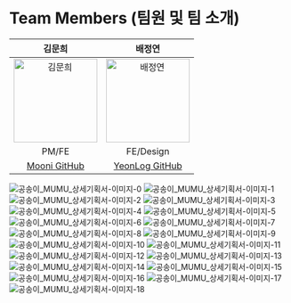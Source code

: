 # Team Members (팀원 및 팀 소개)
| 김문희 | 배정연 |
|:------:|:------:|
| <img src="https://github.com/user-attachments/assets/8924be39-5afa-4705-a938-ef9bfbe89b7c" alt="김문희" width="150"> | <img src="https://github.com/user-attachments/assets/53942e1d-0477-496b-9afc-e132a4dea6c2" alt="배정연" width="150"> |
| PM/FE | FE/Design |
| [Mooni GitHub](https://github.com/moon0727) | [YeonLog GitHub](https://github.com/bluishflame) |


![공송이_MUMU_상세기획서-이미지-0](https://github.com/user-attachments/assets/436f0e63-fe0c-4c63-b6d9-48e3f7c413ad)
![공송이_MUMU_상세기획서-이미지-1](https://github.com/user-attachments/assets/84a10487-9a69-4e91-b9e0-0c1002accf8a)
![공송이_MUMU_상세기획서-이미지-2](https://github.com/user-attachments/assets/cfe7cb9b-4210-4ea0-9fd3-4ab34f13e6d5)
![공송이_MUMU_상세기획서-이미지-3](https://github.com/user-attachments/assets/293719bb-90e8-44cd-a4da-6aa569289cfe)
![공송이_MUMU_상세기획서-이미지-4](https://github.com/user-attachments/assets/f914b0b1-65de-4a13-851f-dfefd93942f1)
![공송이_MUMU_상세기획서-이미지-5](https://github.com/user-attachments/assets/7b92b18d-3205-4740-8d85-daf3fef732be)
![공송이_MUMU_상세기획서-이미지-6](https://github.com/user-attachments/assets/9e7a7fc4-9dd6-4b10-ad8e-545b445dde7b)
![공송이_MUMU_상세기획서-이미지-7](https://github.com/user-attachments/assets/77232649-b7b2-41c3-b96f-6e8cb61bfb83)
![공송이_MUMU_상세기획서-이미지-8](https://github.com/user-attachments/assets/5cedbdc2-7ef6-45b4-a4cc-91286b3c18d0)
![공송이_MUMU_상세기획서-이미지-9](https://github.com/user-attachments/assets/f00d4bdc-936d-463d-b442-9ee21aa595f7)
![공송이_MUMU_상세기획서-이미지-10](https://github.com/user-attachments/assets/eeeeaa15-0461-488c-8c74-61bc2fb78821)
![공송이_MUMU_상세기획서-이미지-11](https://github.com/user-attachments/assets/0b130fee-9c38-4ee0-960f-9155b7b91983)
![공송이_MUMU_상세기획서-이미지-12](https://github.com/user-attachments/assets/fa1f6457-cb68-4096-8cce-ebfc35f3a6be)
![공송이_MUMU_상세기획서-이미지-13](https://github.com/user-attachments/assets/2fa861b3-fa4b-4aa6-91d9-25a1de97092e)
![공송이_MUMU_상세기획서-이미지-14](https://github.com/user-attachments/assets/92cf3a24-7deb-4bec-9dfb-c7f136acff42)
![공송이_MUMU_상세기획서-이미지-15](https://github.com/user-attachments/assets/9e135cf1-58bf-4979-8312-2d864d7c9dec)
![공송이_MUMU_상세기획서-이미지-16](https://github.com/user-attachments/assets/3eb32f8e-33c4-4fa4-b819-91ea59b1bfae)
![공송이_MUMU_상세기획서-이미지-17](https://github.com/user-attachments/assets/da901b2e-87d6-4f7c-8008-b0c6f64a02da)
![공송이_MUMU_상세기획서-이미지-18](https://github.com/user-attachments/assets/c429aedb-4a4f-4aa0-8905-8ec52c33edae)
